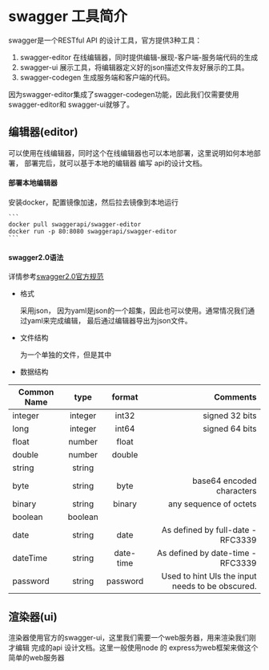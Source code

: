 # swagger 工具简介

 swagger是一个RESTful API 的设计工具，官方提供3种工具：
 1. swagger-editor 在线编辑器，同时提供编辑-展现-客户端-服务端代码的生成
 2. swagger-ui 展示工具，将编辑器定义好的json描述文件友好展示的工具。
 3. swagger-codegen 生成服务端和客户端的代码。
 
因为swagger-editor集成了swagger-codegen功能，因此我们仅需要使用swagger-editor和
swagger-ui就够了。
 
## 编辑器(editor)

  可以使用在线编辑器，同时这个在线编辑器也可以本地部署，这里说明如何本地部署，
  部署完后，就可以基于本地的编辑器 编写 api的设计文档。
  
#### 部署本地编辑器
  
   安装docker，配置镜像加速，然后拉去镜像到本地运行
   
    ```
    docker pull swaggerapi/swagger-editor
    docker run -p 80:8080 swaggerapi/swagger-editor
    ```
  
#### swagger2.0语法
    
  详情参考[swagger2.0官方规范](http://swagger.io/specification/)
  
  + 格式
  
    采用json， 因为yaml是json的一个超集，因此也可以使用。通常情况我们通过yaml来完成编辑，
    最后通过编辑器导出为json文件。
    
  + 文件结构
    
    为一个单独的文件，但是其中
    
  + 数据结构


|Common Name |type     |format   |Comments                                         |
| ---------- | :-----: | :-----: | ----------------------------------------------: |
|integer     |integer  |int32    |signed 32 bits                                   |
|long	     |integer  |int64	 |signed 64 bits                                   |
|float	     |number   |float	 |                                                 |
|double	     |number   |double	 |                                                 |
|string	     |string   |	     |                                                 |
|byte	     |string   |byte	 |base64 encoded characters                        |
|binary	     |string   |binary	 |any sequence of octets                           |
|boolean     |boolean  |	     |                                                 |
|date	     |string   |date	 |As defined by full-date - RFC3339                |
|dateTime    |string   |date-time|As defined by date-time - RFC3339                |
|password    |string   |password |Used to hint UIs the input needs to be obscured. |
    

## 渲染器(ui)

  渲染器使用官方的swagger-ui，这里我们需要一个web服务器，用来渲染我们刚才编辑
  完成的api 设计文档。这里一般使用node 的 express为web框架来做这个简单的web服务器
  